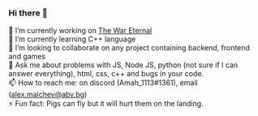 ### Hi there 👋

🔭 I’m currently working on [The War Eternal](https://github.com/Alexander-Malchev/The-war-eternel) <br>
🌱 I’m currently learning C++ language <br>
👯 I’m looking to collaborate on any project containing backend, frontend and games <br>
💬 Ask me about problems with JS, Node JS, python (not sure if I can answer everything), html, css, c++ and bugs in your code. <br>
📫 How to reach me: on discord (Amah_1113#1361), email (alex.malchev@abv.bg) <br>
⚡ Fun fact: Pigs can fly but it will hurt them on the landing. <br>

<!--
- 🤔 I’m looking for help with ...
- 😄 Pronouns: ...
-->

